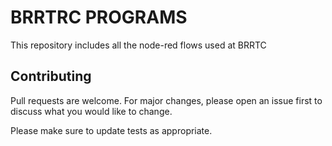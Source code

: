 # BRRTRC PROGRAMS

This repository includes all the node-red flows used at BRRTC

## Contributing
Pull requests are welcome. For major changes, please open an issue first to discuss what you would like to change.

Please make sure to update tests as appropriate.
